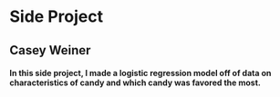# Side Project
## Casey Weiner
#### In this side project, I made a logistic regression model off of data on characteristics of candy and which candy was favored the most.

